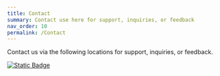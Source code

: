 ```yaml
---
title: Contact
summary: Contact use here for support, inquiries, or feedback
nav_order: 10
permalink: /Contact
---
```



Contact us via the following locations for support, inquiries, or feedback.

[![Static Badge](https://img.shields.io/badge/The%20Back%20Room-black?style=plastic&logo=discord&logoColor=white&logoSize=auto&label=Discord&labelColor=7289da&color=282b30)](https://discord.gg/Yxj2t8ZbvX)
